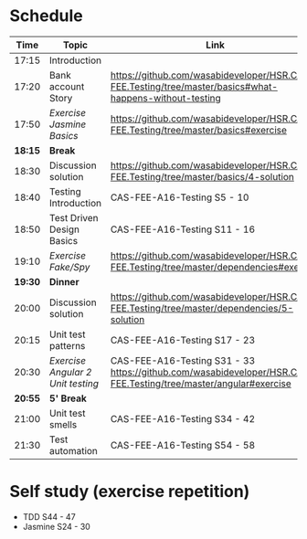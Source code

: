 # Schedule

Time <!-- Min -->     	| Topic                            	| Link
---                   	| ---                              	| ---
17:15 <!-- 05' -->    	| Introduction                     	|
17:20 <!-- 30' -->    	| Bank account Story               	| https://github.com/wasabideveloper/HSR.CAS-FEE.Testing/tree/master/basics#what-happens-without-testing
17:50 <!-- 25' -->    	| *Exercise Jasmine Basics*        	| https://github.com/wasabideveloper/HSR.CAS-FEE.Testing/tree/master/basics#exercise
**18:15** <!-- 15' -->	| **Break**                        	|
18:30 <!-- 10' -->    	| Discussion solution              	| https://github.com/wasabideveloper/HSR.CAS-FEE.Testing/tree/master/basics/4-solution
18:40 <!-- 10' -->    	| Testing Introduction             	| CAS-FEE-A16-Testing S5 - 10
18:50 <!-- 20' -->    	| Test Driven Design Basics        	| CAS-FEE-A16-Testing S11 - 16
19:10 <!-- 20' -->    	| *Exercise Fake/Spy*              	| https://github.com/wasabideveloper/HSR.CAS-FEE.Testing/tree/master/dependencies#exercise
**19:30** <!-- 30' -->	| **Dinner**                       	|
20:00 <!-- 15' -->    	| Discussion solution              	| https://github.com/wasabideveloper/HSR.CAS-FEE.Testing/tree/master/dependencies/5-solution
20:15 <!-- 15' -->    	| Unit test patterns               	| CAS-FEE-A16-Testing S17 - 23
20:30 <!-- 25' -->    	| *Exercise Angular 2 Unit testing*	| CAS-FEE-A16-Testing S31 - 33 <br /> https://github.com/wasabideveloper/HSR.CAS-FEE.Testing/tree/master/angular#exercise
**20:55** <!-- 5' --> 	| **5' Break**                     	|
21:00 <!-- 30' -->    	| Unit test smells                 	| CAS-FEE-A16-Testing S34 - 42
21:30 <!-- 15' -->    	| Test automation                  	| CAS-FEE-A16-Testing S54 - 58

# Self study (exercise repetition)

* TDD S44 - 47
* Jasmine S24 - 30
